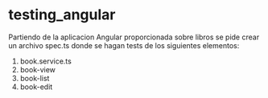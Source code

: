 # testing_angular

Partiendo de la aplicacion Angular proporcionada sobre libros se pide crear un archivo spec.ts donde se hagan tests de los siguientes elementos:

1. book.service.ts
2. book-view
3. book-list
4. book-edit
